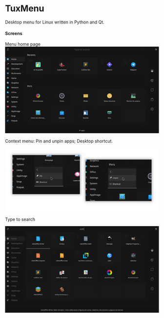 # TuxMenu

Desktop menu for Linux written in Python and Qt.

#### Screens

Menu home page
![Image](data/screen.png "screenshot")

Context menu: Pin and unpin apps; Desktop shortcut.

![Image](data/screen_pin_unpin.png "screenshot")

Type to search

![Image](data/screen_search.png "screenshot")
